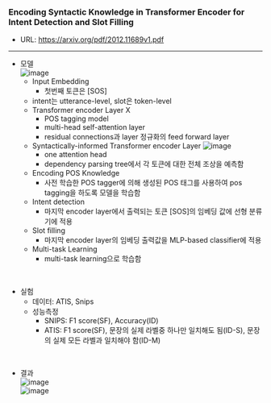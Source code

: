 <h3>Encoding Syntactic Knowledge in Transformer Encoder for Intent Detection and Slot Filling</h3>

 - URL: https://arxiv.org/pdf/2012.11689v1.pdf    

--------------
 - 모델  
![image](https://user-images.githubusercontent.com/54783292/107896030-9a467700-6f78-11eb-8d75-106393a054f5.png)   
   - Input Embedding
     - 첫번째 토큰은 [SOS]
   - intent는 utterance-level, slot은 token-level
   - Transformer encoder Layer X
     - POS tagging model
     - multi-head self-attention layer
     - residual connections과 layer 정규화의 feed forward layer
   - Syntactically-informed Transformer encoder Layer
![image](https://user-images.githubusercontent.com/54783292/107896069-a7fbfc80-6f78-11eb-99e0-a068f2c6a2f3.png) 
     - one attention head
     - dependency parsing tree에서 각 토큰에 대한 전체 조상을 예측함
   - Encoding POS Knowledge
     - 사전 학습한 POS tagger에 의해 생성된 POS 태그를 사용하여 pos tagging을 하도록 모델을 학습함
   - Intent detection
     - 마지막 encoder layer에서 출력되는 토큰 [SOS]의 임베딩 값에 선형 분류기에 적용
   - Slot filling 
     - 마지막 encoder layer의 임베딩 출력값을 MLP-based classifier에 적용
   - Multi-task Learning
     - multi-task learning으로 학습함

<br>

 - 실험
   - 데이터: ATIS, Snips
   - 성능측정
     - SNIPS: F1 score(SF), Accuracy(ID)
     - ATIS: F1 score(SF), 문장의 실제 라벨중 하나만 일치해도 됨(ID-S), 문장의 실제 모든 라벨과 일치해야 함(ID-M)

<br>
   
 - 결과   
![image](https://user-images.githubusercontent.com/54783292/107896091-b2b69180-6f78-11eb-8037-13837f2829f1.png)   
![image](https://user-images.githubusercontent.com/54783292/107896111-bf3aea00-6f78-11eb-911c-b8317d7277a9.png)
